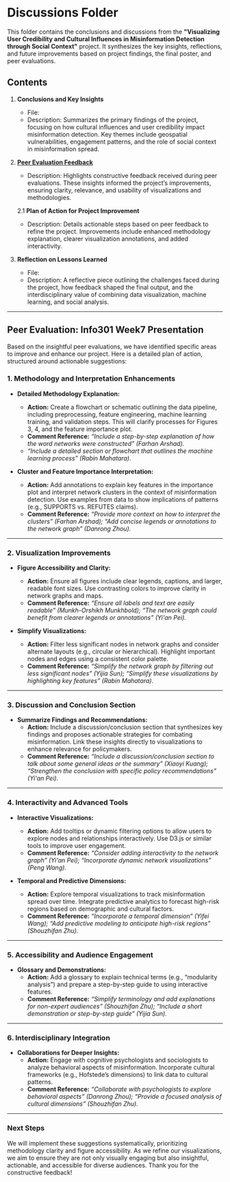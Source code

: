 # Discussions Folder

This folder contains the conclusions and discussions from the **"Visualizing User Credibility and Cultural Influences in Misinformation Detection through Social Context"** project. It synthesizes the key insights, reflections, and future improvements based on project findings, the final poster, and peer evaluations.

## Contents

1. **Conclusions and Key Insights**  
   - File: 
   - Description: Summarizes the primary findings of the project, focusing on how cultural influences and user credibility impact misinformation detection. Key themes include geospatial vulnerabilities, engagement patterns, and the role of social context in misinformation spread.  

2. [**Peer Evaluation Feedback**](./README.md#peer-evaluation-info301-week7-presentation)
   - Description: Highlights constructive feedback received during peer evaluations. These insights informed the project’s improvements, ensuring clarity, relevance, and usability of visualizations and methodologies.

   2.1 **Plan of Action for Project Improvement**
    - Description: Details actionable steps based on peer feedback to refine the project. Improvements include enhanced methodology explanation, clearer visualization annotations, and added interactivity.  


2. **Reflection on Lessons Learned**  
   - File: 
   - Description: A reflective piece outlining the challenges faced during the project, how feedback shaped the final output, and the interdisciplinary value of combining data visualization, machine learning, and social analysis.  

---

## Peer Evaluation: Info301 Week7 Presentation

Based on the insightful peer evaluations, we have identified specific areas to improve and enhance our project. Here is a detailed plan of action, structured around actionable suggestions:

### **1. Methodology and Interpretation Enhancements**
- **Detailed Methodology Explanation:**
  - **Action:** Create a flowchart or schematic outlining the data pipeline, including preprocessing, feature engineering, machine learning training, and validation steps. This will clarify processes for Figures 3, 4, and the feature importance plot.
  - **Comment Reference:** *“Include a step-by-step explanation of how the word networks were constructed” (Farhan Arshad).*  
  - *“Include a detailed section or flowchart that outlines the machine learning process” (Rabin Mahatara).*  

- **Cluster and Feature Importance Interpretation:**
  - **Action:** Add annotations to explain key features in the importance plot and interpret network clusters in the context of misinformation detection. Use examples from data to show implications of patterns (e.g., SUPPORTS vs. REFUTES claims).
  - **Comment Reference:** *“Provide more context on how to interpret the clusters” (Farhan Arshad);* *“Add concise legends or annotations to the network graph” (Danrong Zhou).*

---

### **2. Visualization Improvements**
- **Figure Accessibility and Clarity:**
  - **Action:** Ensure all figures include clear legends, captions, and larger, readable font sizes. Use contrasting colors to improve clarity in network graphs and maps.  
  - **Comment Reference:** *“Ensure all labels and text are easily readable” (Munkh-Orshikh Munkhbold);* *“The network graph could benefit from clearer legends or annotations” (Yi'an Pei).*

- **Simplify Visualizations:**
  - **Action:** Filter less significant nodes in network graphs and consider alternate layouts (e.g., circular or hierarchical). Highlight important nodes and edges using a consistent color palette.
  - **Comment Reference:** *“Simplify the network graph by filtering out less significant nodes” (Yijia Sun);* *“Simplify these visualizations by highlighting key features” (Rabin Mahatara).*

---

### **3. Discussion and Conclusion Section**
- **Summarize Findings and Recommendations:**
  - **Action:** Include a discussion/conclusion section that synthesizes key findings and proposes actionable strategies for combating misinformation. Link these insights directly to visualizations to enhance relevance for policymakers.
  - **Comment Reference:** *“Include a discussion/conclusion section to talk about some general ideas or the summary” (Xiaoyi Kuang);* *“Strengthen the conclusion with specific policy recommendations” (Yi'an Pei).*

---

### **4. Interactivity and Advanced Tools**
- **Interactive Visualizations:**
  - **Action:** Add tooltips or dynamic filtering options to allow users to explore nodes and relationships interactively. Use D3.js or similar tools to improve user engagement.
  - **Comment Reference:** *“Consider adding interactivity to the network graph” (Yi'an Pei);* *“Incorporate dynamic network visualizations” (Peng Wang).*

- **Temporal and Predictive Dimensions:**
  - **Action:** Explore temporal visualizations to track misinformation spread over time. Integrate predictive analytics to forecast high-risk regions based on demographic and cultural factors.
  - **Comment Reference:** *“Incorporate a temporal dimension” (Yifei Wang);* *“Add predictive modeling to anticipate high-risk regions” (Shouzhifan Zhu).*

---

### **5. Accessibility and Audience Engagement**
- **Glossary and Demonstrations:**
  - **Action:** Add a glossary to explain technical terms (e.g., “modularity analysis”) and prepare a step-by-step guide to using interactive features.
  - **Comment Reference:** *“Simplify terminology and add explanations for non-expert audiences” (Shouzhifan Zhu);* *“Include a short demonstration or step-by-step guide” (Yijia Sun).*

---

### **6. Interdisciplinary Integration**
- **Collaborations for Deeper Insights:**
  - **Action:** Engage with cognitive psychologists and sociologists to analyze behavioral aspects of misinformation. Incorporate cultural frameworks (e.g., Hofstede’s dimensions) to link data to cultural patterns.
  - **Comment Reference:** *“Collaborate with psychologists to explore behavioral aspects” (Danrong Zhou);* *“Provide a focused analysis of cultural dimensions” (Shouzhifan Zhu).*

---

### **Next Steps**
We will implement these suggestions systematically, prioritizing methodology clarity and figure accessibility. As we refine our visualizations, we aim to ensure they are not only visually engaging but also insightful, actionable, and accessible for diverse audiences. Thank you for the constructive feedback!